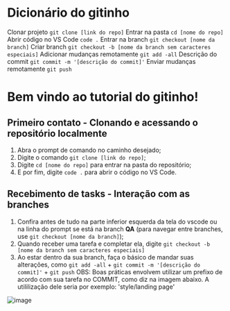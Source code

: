 # Dicionário do gitinho

Clonar projeto ```git clone [link do repo]```
Entrar na pasta ```cd [nome do repo]```
Abrir código no VS Code ```code .```
Entrar na branch ```git checkout [nome da branch]```
Criar branch  ```git checkout -b [nome da branch sem caracteres especiais]```
Adicionar mudanças remotamente ```git add -all```
Descrição do commit  ```git commit -m '[descrição do commit]'```
Enviar mudanças remotamente ```git push```

# Bem vindo ao tutorial do gitinho!

## Primeiro contato - Clonando e acessando o repositório localmente

1. Abra o prompt de comando no caminho desejado;
2. Digite o comando ```git clone [link do repo]```;
3. Digite ```cd [nome do repo]``` para entrar na pasta do repositório;
4. E por fim, digite ```code .``` para abrir o código no VS Code.

## Recebimento de tasks - Interação com as branches

1. Confira antes de tudo na parte inferior esquerda da tela do vscode ou na linha do prompt se está na branch **QA** (para navegar entre branches, use ```git checkout [nome da branch]```);<br>
2. Quando receber uma tarefa e completar ela, digite ```git checkout -b [nome da branch sem caracteres especiais]```
3. Ao estar dentro da sua branch, faça o básico de mandar suas alterações, como ```git add -all``` + ```git commit -m '[descrição do commit]'``` + ```git push```
OBS: Boas práticas envolvem utilizar um prefixo de acordo com sua tarefa no COMMIT, como diz na imagem abaixo. A utililização dele seria por exemplo: 'style/landing page'

![image](https://user-images.githubusercontent.com/110927737/216641612-d7be2c9b-e0d0-4ef0-989b-561868cf56c9.png)
